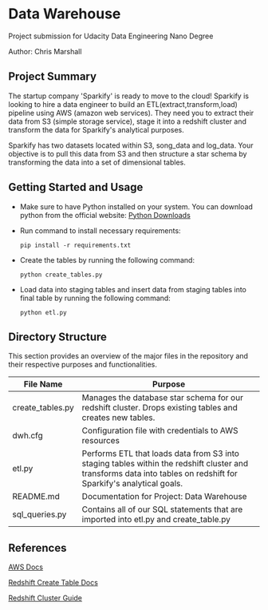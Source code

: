# Data Warehouse
Project submission for Udacity Data Engineering Nano Degree

Author: Chris Marshall


## Project Summary

The startup company 'Sparkify' is ready to move to the cloud! Sparkify is looking to hire a data engineer to build an ETL(extract,transform,load) pipeline using AWS (amazon web services). They need you to extract their data from S3 (simple storage service), stage it into a redshift cluster and transform the data for Sparkify's analytical purposes.

Sparkify has two datasets located within S3, song_data and log_data. Your objective is to pull this data from S3 and then structure a star schema by transforming the data into a set of dimensional tables.



## Getting Started and Usage
* Make sure to have Python installed on your system. You can download python from the official website: [Python Downloads](https://www.python.org/downloads/)

* Run command to install necessary requirements:

    `pip install -r requirements.txt` 

* Create the tables by running the following command:

   `python create_tables.py`

* Load data into staging tables and insert data from staging tables into final table by running the following command:

   `python etl.py`

## Directory Structure
This section provides an overview of the major files in the repository and their respective purposes and functionalities.

| File Name     | Purpose                                              |
|---------------|------------------------------------------------------|
| create_tables.py   | Manages the database star schema for our redshift cluster. Drops existing tables and creates new tables. |
| dwh.cfg   | Configuration file with credentials to AWS resources          |
| etl.py   |Performs ETL that loads data from S3 into staging tables within the redshift cluster and transforms data into tables on redshift for Sparkify's analytical goals.   |
| README.md     | Documentation for Project: Data Warehouse                       |
| sql_queries.py      |  Contains all of our SQL statements that are imported into etl.py and create_table.py   |

## References

[AWS Docs](https://docs.aws.amazon.com/)

[Redshift Create Table Docs](https://docs.aws.amazon.com/redshift/latest/dg/r_CREATE_TABLE_NEW.html)

[Redshift Cluster Guide](https://docs.aws.amazon.com/redshift/latest/gsg/rs-gsg-launch-sample-cluster.html)